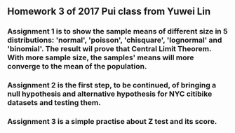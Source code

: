 ## Homework 3 of 2017 Pui class from Yuwei Lin
### Assignment 1 is to show the sample means of different size in 5 distributions: 'normal', 'poisson', 'chisquare', 'lognormal' and 'binomial'. The result wil prove that Central Limit Theorem. With more sample size, the samples' means will more converge to the mean of the population.
### Assignment 2 is the first step, to be continued, of bringing a null hypothesis and alternative hypothesis for NYC citibike datasets and testing them.
### Assignment 3 is a simple practise about Z test and its score.

